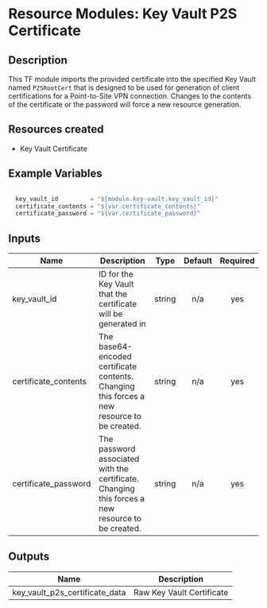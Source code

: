 # **Resource Modules: Key Vault P2S Certificate**

## Description

This TF module imports the provided certificate into the specified Key Vault named `P2SRootCert` that is designed to be used for generation of client certifications for a Point-to-Site VPN connection. Changes to the contents of the certificate or the password will force a new resource generation.

## Resources created

- Key Vault Certificate

## Example Variables
```javascript

  key_vault_id         = "${module.key-vault.key_vault_id}"
  certificate_contents = "${var.certificate_contents}"
  certificate_password = "${var.certificate_password}"
```

## Inputs

| Name | Description | Type | Default | Required |
|------|-------------|:----:|:-----:|:-----:|
| key\_vault\_id | ID for the Key Vault that the certificate will be generated in | string | n/a | yes |
| certificate\_contents | The base64-encoded certificate contents. Changing this forces a new resource to be created. | string | n/a | yes |
| certificate\_password | The password associated with the certificate. Changing this forces a new resource to be created. | string | n/a | yes |

## Outputs

| Name | Description |
|------|-------------|
| key\_vault\_p2s\_certificate\_data | Raw Key Vault Certificate |

